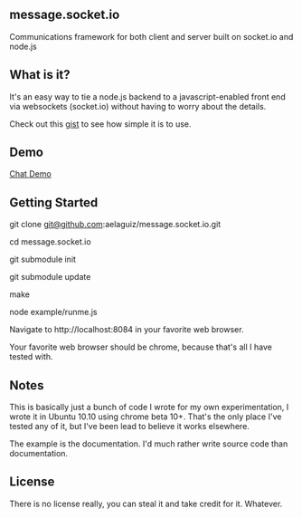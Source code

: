 ## message.socket.io

Communications framework for both client and server built on socket.io and node.js

## What is it?

It's an easy way to tie a node.js backend to a javascript-enabled front end via websockets (socket.io) without having to worry about the details.

Check out this <a href='https://gist.github.com/847609'>gist</a> to see how simple it is to use.

## Demo

<a href='http://serv1.aelag.com:8084'>Chat Demo</a>

## Getting Started

git clone git@github.com:aelaguiz/message.socket.io.git

cd message.socket.io

git submodule init

git submodule update

make

node example/runme.js

Navigate to http://localhost:8084 in your favorite web browser.

Your favorite web browser should be chrome, because that's all I have tested with.

## Notes

This is basically just a bunch of code I wrote for my own experimentation, I wrote it in Ubuntu 10.10 using chrome beta 10+. That's the only place I've tested any of it, but I've been lead to believe it works elsewhere.

The example is the documentation. I'd much rather write source code than documentation.

## License

There is no license really, you can steal it and take credit for it. Whatever.
